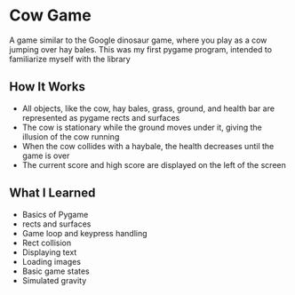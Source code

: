 # Cow Game

A game similar to the Google dinosaur game, where you play as a cow jumping over hay bales. This was my first pygame program, intended to familiarize myself with the library

## How It Works

- All objects, like the cow, hay bales, grass, ground, and health bar are represented as pygame rects and surfaces
- The cow is stationary while the ground moves under it, giving the illusion of the cow running
- When the cow collides with a haybale, the health decreases until the game is over
- The current score and high score are displayed on the left of the screen

## What I Learned

- Basics of Pygame
- rects and surfaces
- Game loop and keypress handling
- Rect collision
- Displaying text
- Loading images
- Basic game states
- Simulated gravity
